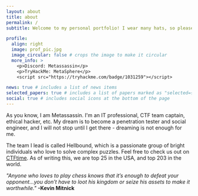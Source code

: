 ```yaml
---
layout: about
title: about
permalink: /
subtitle: Welcome to my personal portfolio! I wear many hats, so please feel free to browse!

profile:
  align: right
  image: prof_pic.jpg
  image_circular: false # crops the image to make it circular
  more_info: >
    <p>Discord: Metassassin</p>
    <p>TryHackMe: MetaSphere</p>
    <script src="https://tryhackme.com/badge/1031259"></script>

news: true # includes a list of news items
selected_papers: true # includes a list of papers marked as "selected={true}"
social: true # includes social icons at the bottom of the page
---
```


As you know, I am Metassassin. I'm an IT professional, CTF team captain, ethical hacker, etc. My dream is to become a penetration tester and social engineer, and I will not stop until I get there - dreaming is not enough for me. 

The team I lead is called Hellbound, which is a passionate group of bright individuals who love to solve complex puzzles. Feel free to check us out on [CTFtime](https://ctftime.org/team/243673). As of writing this, we are top 25 in the USA, and top 203 in the world.

<em>"Anyone who loves to play chess knows that it’s enough to defeat your opponent...you don’t have to loot his kingdom or seize his assets to make it worthwhile."</em>
<strong>-Kevin Mitnick</strong>
